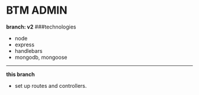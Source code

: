 # BTM ADMIN

**branch: v2**
###technologies

- node
- express
- handlebars
- mongodb, mongoose

---

**this branch**

- set up routes and controllers.
